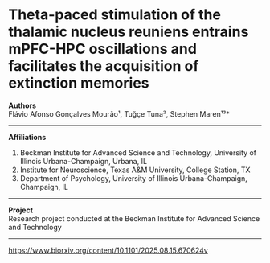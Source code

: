 # Theta-paced stimulation of the thalamic nucleus reuniens entrains mPFC-HPC oscillations and facilitates the acquisition of extinction memories

**Authors**  
Flávio Afonso Gonçalves Mourão¹, Tuğçe Tuna², Stephen Maren¹³*

---

**Affiliations**  
1. Beckman Institute for Advanced Science and Technology, University of Illinois Urbana-Champaign, Urbana, IL  
2. Institute for Neuroscience, Texas A&M University, College Station, TX  
3. Department of Psychology, University of Illinois Urbana-Champaign, Champaign, IL  

---

**Project**  
Research project conducted at the Beckman Institute for Advanced Science and Technology

---

https://www.biorxiv.org/content/10.1101/2025.08.15.670624v
